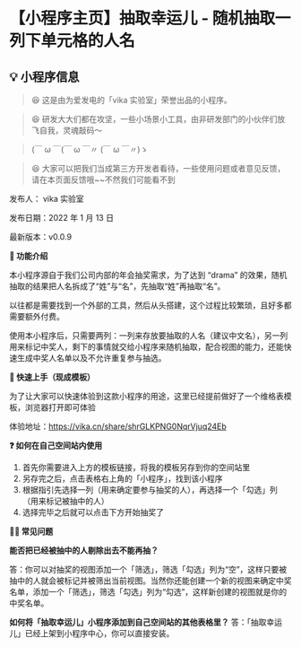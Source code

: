 # 【小程序主页】抽取幸运儿 - 随机抽取一列下单元格的人名

## 💡 小程序信息

> 😆 这是由为爱发电的「vika 实验室」荣誉出品的小程序。

> 😆 研发大大们都在攻坚，一些小场景小工具，由非研发部门的小伙伴们放飞自我，灵魂敲码～

> (￣ ω ￣(￣ ω ￣〃 (￣ ω ￣〃)ゝ

> 😆 大家可以把我们当成第三方开发者看待，一些使用问题或者意见反馈，请在本页面反馈哦~~不然我们可能看不到

发布人： vika 实验室

发布日期：2022 年 1 月 13 日

最新版本：v0.0.9

**🎨 功能介绍**

本小程序源自于我们公司内部的年会抽奖需求，为了达到 “drama” 的效果，随机抽取的结果把人名拆成了“姓”与“名”，先抽取“姓”再抽取“名”。

以往都是需要找到一个外部的工具，然后从头搭建，这个过程比较繁琐，且好多都需要额外付费。

使用本小程序后，只需要两列：一列来存放要抽取的人名（建议中文名），另一列用来标记中奖人，剩下的事情就交给小程序来随机抽取，配合视图的能力，还能快速生成中奖人名单以及不允许重复参与抽选。

**🚀 快速上手（现成模板）**

为了让大家可以快速体验到这款小程序的用途，这里已经提前做好了一个维格表模板，浏览器打开即可体验

体验地址：https://vika.cn/share/shrGLKPNG0NqrVjuq24Eb

**❓ 如何在自己空间站内使用**

1. 首先你需要进入上方的模板链接，将我的模板另存到你的空间站里
2. 另存完之后，点击表格右上角的「小程序」，找到该小程序
3. 根据指引先选择一列（用来确定要参与抽奖的人），再选择一个「勾选」列（用来标记被抽中的人）
4. 选择完毕之后就可以点击下方开始抽奖了

**🙋‍♂️ 常见问题**

**能否把已经被抽中的人剔除出去不能再抽？**

答：你可以对抽奖的视图添加一个「筛选」，筛选「勾选」列为“空”，这样只要被抽中的人就会被标记并被筛出当前视图。当然你还能创建一个新的视图来确定中奖名单，添加一个「筛选」，筛选「勾选」列为“勾选”，这样新创建的视图就是你的中奖名单。

**如何将「抽取幸运儿」小程序添加到自己空间站的其他表格里？**
答：「抽取幸运儿」已经上架到小程序中心，你可以直接安装。
